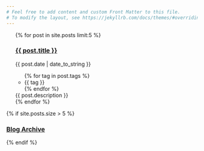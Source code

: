 ```yaml
---
# Feel free to add content and custom Front Matter to this file.
# To modify the layout, see https://jekyllrb.com/docs/themes/#overriding-theme-defaults
---
```

<ul class="list-unstyled">
  {% for post in site.posts limit:5 %}
    <h3 class="text-primary"><a href="{{ post.url | relative_url }}">{{ post.title }}</a></h3>
    <div class="border-top border-bottom mb-3">
        <div class="d-inline">
            <i class="fa fa-calendar-alt"></i>
            <time>{{ post.date | date_to_string }}</time>
        </div>
        <ul class="list-inline float-right">
            {% for tag in post.tags %}
            <li class="list-inline-item">{{ tag }}</li>
            {% endfor %}
        </ul>
    </div>
    <div class="mb-3">
    {{ post.description }}
    </div>
  {% endfor %}
</ul>

{% if site.posts.size > 5 %}
<div class="text-center">
  <h3><a href="/archive">Blog Archive</a></h3>
</div>
{% endif %}